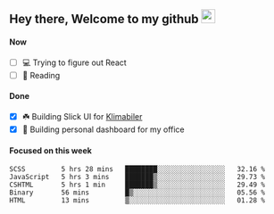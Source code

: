 ## Hey there, Welcome to my github <img src="https://media.giphy.com/media/hvRJCLFzcasrR4ia7z/giphy.gif" width="25px">

#### Now
- [ ] 💻 Trying to figure out React
- [ ] 📕 Reading

#### Done
- [x] ☘️ Building Slick UI for [Klimabiler](https://klimabiler.dk)
- [x] 🚀 Building personal dashboard for my office
 
 #### Focused on this week
<!--START_SECTION:waka-->

```text
SCSS         5 hrs 28 mins   ████████░░░░░░░░░░░░░░░░░   32.16 %
JavaScript   5 hrs 3 mins    ███████▒░░░░░░░░░░░░░░░░░   29.73 %
CSHTML       5 hrs 1 min     ███████▒░░░░░░░░░░░░░░░░░   29.49 %
Binary       56 mins         █▒░░░░░░░░░░░░░░░░░░░░░░░   05.56 %
HTML         13 mins         ▒░░░░░░░░░░░░░░░░░░░░░░░░   01.28 %
```

<!--END_SECTION:waka-->

